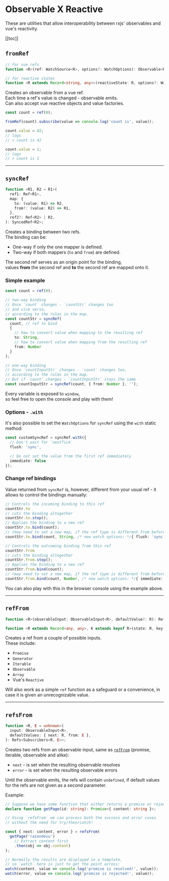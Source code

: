 # Observable X Reactive

These are utilities that allow interoperability between rxjs' observables and vue's reactivity.

[[toc]]

## `fromRef`

```ts
// for vue refs
function <R>(ref: WatchSource<R>, options?: WatchOptions): Observable<R>;

// for reactive states
function <R extends Record<string, any>>(reactiveState: R, options?: WatchOptions): Observable<R>;
```

Creates an observable from a vue ref.\
Each time a ref's value is changed - observable emits.\
Can also accept vue reactive objects and value factories.

```ts
const count = ref(0);

fromRef(count).subscribe(value => console.log('count is', value));

count.value = 42;
// logs
// > count is 42

count.value = 1;
// logs
// > count is 1
```

---

## `syncRef`

```ts
function <R1, R2 = R1>(
  ref1: Ref<R1>,
  map: {
    to: (value: R1) => R2,
    from?: (value: R2) => R1,
  },
  ref2?: Ref<R2> | R2,
): SyncedRef<R2>;
```

Creates a binding between two refs.\
The binding can be:
- One-way if only the one mapper is defined.
- Two-way if both mappers (`to` and `from`) are defined.

The second ref serves as an origin point for the binding,\
values **from** the second ref and **to** the second ref are mapped onto it.

### Simple example

```ts
const count = ref(0);

// two-way binding
// Once `count` changes - `countStr` changes too
// and vice versa,
// according to the rules in the map.
const countStr = syncRef(
  count, // ref to bind
  {
    // how to convert value when mapping to the resulting ref
    to: String,
    // how to convert value when mapping from the resulting ref
    from: Number
  }
);

// one-way binding
// Once `countInputStr` changes - `count` changes too,
// according to the rules in the map.
// But if `count` changes - `countInputStr` stays the same
const countInputStr = syncRef(count, { from: Number }, '');
```

Every variable is exposed to `window`,\
so feel free to open the console and play with them!

<ClientOnly>
  <SyncRef/>
</ClientOnly>

### Options - `.with`

It's also possible to set the `WatchOptions` for `syncRef` using the `with` static method:

```ts
const customSyncRef = syncRef.with({
  // Don't wait for `nextTick`
  flush: 'sync',

  // Do not set the value from the first ref immediately
  immediate: false
});
```

### Change ref bindings

Value returned from `syncRef` is, however,
different from your usual ref - it allows to control the bindings manually:

```ts
// Controls the incoming binding to this ref
countStr.to
// cuts the binding altogether
countStr.to.stop();
// Applies the binding to a new ref
countStr.to.bind(count);
// (may need to set a new map, if the ref type is different from before)
countStr.to.bind(count, String, /* new watch options: */{ flush: 'sync' });

// Controls the outcoming binding from this ref
countStr.from
// cuts the binding altogether
countStr.from.stop();
// Applies the binding to a new ref
countStr.from.bind(count);
// (may need to set a new map, if the ref type is different from before)
countStr.from.bind(count, Number, /* new watch options: */{ immediate: true });
```

You can also play with this in the browser console using the example above.

---

## `refFrom`

```ts
function <R>(obserableInput: ObservableInput<R>, defaultValue?: R): Ref<UnwrapRef<R>>;

function <R extends Record<any, any>, K extends keyof R>(state: R, key: K): Ref<UnwrapRef<R[K]>>;
```

Creates a ref from a couple of possible inputs.\
These include:
- `Promise`
- `Generator`
- `Iterable`
- `Observable`
- `Array`
- Vue's `Reactive`

Will also work as a simple `ref` function as a safeguard or a convenience, in case it is given an unrecognizable value.

---

## `refsFrom`

```ts
function <R, E = unknown>(
  input: ObservableInput<R>,
  defaultValues: { next: R, from: E },
): Refs<Subscribers<R, E>>;
```

Creates two refs from an observable input, same as [`refFrom`](#reffrom) (promise, iterable, observable and alike):
- `next` - is set when the resulting observable resolves
- `error` - is set when the resulting observable errors

Until the observable emits, the refs will contain `undefined`,
if default values for the refs are not given as a second parameter.

Example:
```ts
// Suppose we have some function that either returns a promise or rejects it:
declare function getPage(id: string): Promise<{ content: string }>;

// Using `refsFrom` we can process both the success and error cases
// without the need for try/then/catch!

const { next: content, error } = refsFrom(
  getPage('raiondesu')
    // Extract content first
    .then(obj => obj.content)
);

// Normally the results are displayed in a template,
// so `watch` here is just to get the point across:
watch(content, value => console.log('promise is resolved!', value));
watch(error, value => console.log('promise is rejected!', value));
```
